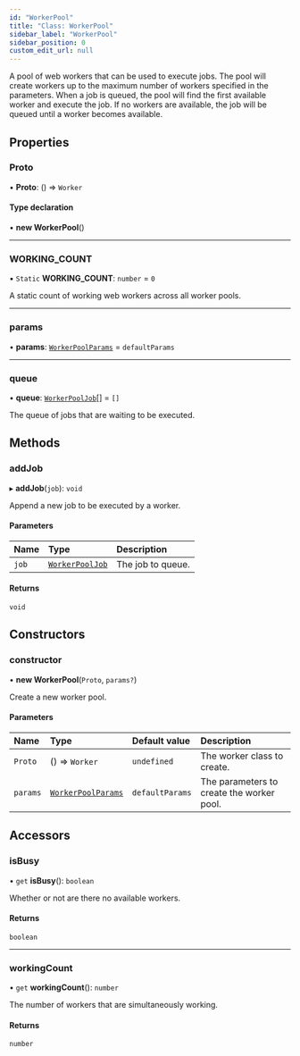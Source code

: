 ```yaml
---
id: "WorkerPool"
title: "Class: WorkerPool"
sidebar_label: "WorkerPool"
sidebar_position: 0
custom_edit_url: null
---
```


A pool of web workers that can be used to execute jobs. The pool will create
workers up to the maximum number of workers specified in the parameters.
When a job is queued, the pool will find the first available worker and
execute the job. If no workers are available, the job will be queued until
a worker becomes available.

## Properties

### Proto

• **Proto**: () => `Worker`

#### Type declaration

• **new WorkerPool**()

___

### WORKING\_COUNT

▪ `Static` **WORKING\_COUNT**: `number` = `0`

A static count of working web workers across all worker pools.

___

### params

• **params**: [`WorkerPoolParams`](../modules.md#workerpoolparams-384) = `defaultParams`

___

### queue

• **queue**: [`WorkerPoolJob`](../modules.md#workerpooljob-384)[] = `[]`

The queue of jobs that are waiting to be executed.

## Methods

### addJob

▸ **addJob**(`job`): `void`

Append a new job to be executed by a worker.

#### Parameters

| Name | Type | Description |
| :------ | :------ | :------ |
| `job` | [`WorkerPoolJob`](../modules.md#workerpooljob-384) | The job to queue. |

#### Returns

`void`

## Constructors

### constructor

• **new WorkerPool**(`Proto`, `params?`)

Create a new worker pool.

#### Parameters

| Name | Type | Default value | Description |
| :------ | :------ | :------ | :------ |
| `Proto` | () => `Worker` | `undefined` | The worker class to create. |
| `params` | [`WorkerPoolParams`](../modules.md#workerpoolparams-384) | `defaultParams` | The parameters to create the worker pool. |

## Accessors

### isBusy

• `get` **isBusy**(): `boolean`

Whether or not are there no available workers.

#### Returns

`boolean`

___

### workingCount

• `get` **workingCount**(): `number`

The number of workers that are simultaneously working.

#### Returns

`number`
